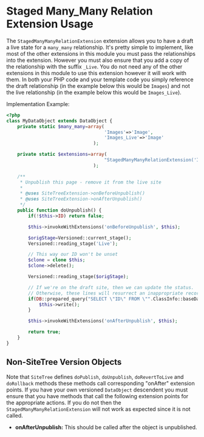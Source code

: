 Staged Many_Many Relation Extension Usage
=================
The ``StagedManyManyRelationExtension`` extension allows you to have a draft a live state for a ``many_many`` relationship. It's pretty simple to implement, like most of the other extensions in this module you must pass the relationships into the extension. However you must also ensure that you add a copy of the relationship with the suffix ``_Live``. You do not need any of the other extensions in this module to use this extension however it will work with them. In both your PHP code and your template code you simply reference the draft relationship (in the example below this would be ``Images``) and not the live relationship (in the example below this would be ``Images_Live``).


Implementation Example:
```php
<?php
class MyDataObject extends DataObject {
    private static $many_many=array(
                                    'Images'=>'Image',
                                    'Images_Live'=>'Image'
                                );

    private static $extensions=array(
                                    "StagedManyManyRelationExtension('Images')"
                                );

    /**
     * Unpublish this page - remove it from the live site
     *
     * @uses SiteTreeExtension->onBeforeUnpublish()
     * @uses SiteTreeExtension->onAfterUnpublish()
     */
    public function doUnpublish() {
        if(!$this->ID) return false;

        $this->invokeWithExtensions('onBeforeUnpublish', $this);

        $origStage=Versioned::current_stage();
        Versioned::reading_stage('Live');

        // This way our ID won't be unset
        $clone = clone $this;
        $clone->delete();

        Versioned::reading_stage($origStage);

        // If we're on the draft site, then we can update the status.
        // Otherwise, these lines will resurrect an inappropriate record
        if(DB::prepared_query("SELECT \"ID\" FROM \"".ClassInfo::baseDataClass($this->class)."\" WHERE \"ID\" = ?", array($this->ID))->value() && Versioned::current_stage() != 'Live') {
            $this->write();
        }

        $this->invokeWithExtensions('onAfterUnpublish', $this);

        return true;
    }
}
```


## Non-SiteTree Version Objects
Note that ``SiteTree`` defines ``doPublish``, ``doUnpublish``, ``doRevertToLive`` and ``doRollback`` methods these methods call corresponding "onAfter" extension points. If you have your own versioned ``DataObject`` descendent you must ensure that you have methods that call the following extension points for the appropriate actions. If you do not then the ``StagedManyManyRelationExtension`` will not work as expected since it is not called.

* __onAfterUnpublish:__ This should be called after the object is unpublished.
